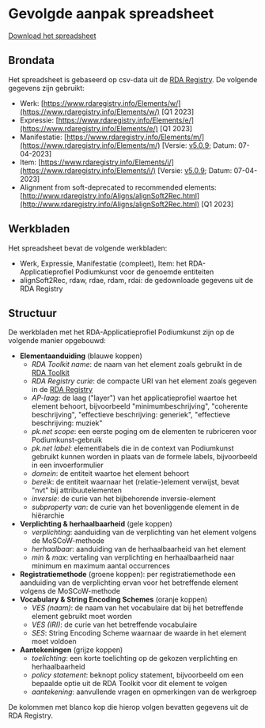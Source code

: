 # Gevolgde aanpak spreadsheet

[Download het spreadsheet](./assets/RDA-AP_Podiumkunst-net.xlsx)

## Brondata

Het spreadsheet is gebaseerd op csv-data uit de [RDA Registry](http://www.rdaregistry.info/). De volgende gegevens zijn gebruikt:

* Werk: [https://www.rdaregistry.info/Elements/w/](https://www.rdaregistry.info/Elements/w/) [Q1 2023]
* Expressie: [https://www.rdaregistry.info/Elements/e/](https://www.rdaregistry.info/Elements/e/) [Q1 2023]
* Manifestatie: [https://www.rdaregistry.info/Elements/m/](https://www.rdaregistry.info/Elements/m/) [Versie: [v5.0.9](https://github.com/RDARegistry/RDA-Vocabularies/releases/tag/v5.0.9); Datum: 07-04-2023]
* Item: [https://www.rdaregistry.info/Elements/i/](https://www.rdaregistry.info/Elements/i/) [Versie: [v5.0.9](https://github.com/RDARegistry/RDA-Vocabularies/releases/tag/v5.0.9); Datum: 07-04-2023]
* Alignment from soft-deprecated to recommended elements: [http://www.rdaregistry.info/Aligns/alignSoft2Rec.html](http://www.rdaregistry.info/Aligns/alignSoft2Rec.html) [Q1 2023]

## Werkbladen

Het spreadsheet bevat de volgende werkbladen:

* Werk, Expressie, Manifestatie (compleet), Item: het RDA-Applicatieprofiel Podiumkunst voor de genoemde entiteiten
* alignSoft2Rec, rdaw, rdae, rdam, rdai: de gedownloade gegevens uit de RDA Registry

## Structuur

De werkbladen met het RDA-Applicatieprofiel Podiumkunst zijn op de volgende manier opgebouwd:

* **Elementaanduiding** (blauwe koppen)
  * _RDA Toolkit name_: de naam van het element zoals gebruikt in de [RDA Toolkit](http://access.rdatoolkit.org/)
  * _RDA Registry curie_: de compacte URI van het element zoals gegeven in de [RDA Registry](http://www.rdaregistry.info/)
  * _AP-laag_: de laag ("layer") van het applicatieprofiel waartoe het element behoort, bijvoorbeeld "minimumbeschrijving", "coherente beschrijving", "effectieve beschrijving: generiek", "effectieve beschrijving: muziek"
  * _pk.net scope_: een eerste poging om de elementen te rubriceren voor Podiumkunst-gebruik
  * _pk.net label_: elementlabels die in de context van Podiumkunst gebruikt kunnen worden in plaats van de formele labels, bijvoorbeeld in een invoerformulier
  * _domein_: de entiteit waartoe het element behoort
  * _bereik_: de entiteit waarnaar het (relatie-)element verwijst, bevat "nvt" bij attribuutelementen
  * _inversie_: de curie van het bijbehorende inversie-element
  * _subproperty van_: de curie van het bovenliggende element in de hiërarchie
* **Verplichting & herhaalbaarheid** (gele koppen)
  * _verplichting_: aanduiding van de verplichting van het element volgens de MoSCoW-methode
  * _herhaalbaar_: aanduiding van de herhaalbaarheid van het element
  * _min_ & _max_: vertaling van verplichting en herhaalbaarheid naar minimum en maximum aantal occurrences
* **Registratiemethode** (groene koppen): per registratiemethode een aanduiding van de verplichting ervan voor het betreffende element volgens de MoSCoW-methode
* **Vocabulary & String Encoding Schemes** (oranje koppen)
  * _VES (naam)_: de naam van het vocabulaire dat bij het betreffende element gebruikt moet worden
  * _VES (IRI)_: de curie van het betreffende vocabulaire
  * _SES_: String Encoding Scheme waarnaar de waarde in het element moet voldoen
* **Aantekeningen** (grijze koppen)
  * _toelichting_: een korte toelichting op de gekozen verplichting en herhaalbaarheid
  * _policy statement_: beknopt policy statement, bijvoorbeeld om een bepaalde optie uit de RDA Toolkit voor dit element te volgen
  * _aantekening_: aanvullende vragen en opmerkingen van de werkgroep

De kolommen met blanco kop die hierop volgen bevatten gegevens uit de RDA Registry.
